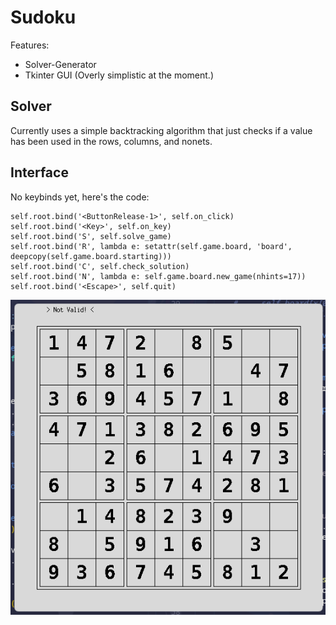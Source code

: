 # Sudoku 
Features:
* Solver-Generator
* Tkinter GUI (Overly simplistic at the moment.)


## Solver
Currently uses a simple backtracking algorithm that just checks if a value has been used in the rows, columns, and nonets.

## Interface
No keybinds yet, here's the code:

    self.root.bind('<ButtonRelease-1>', self.on_click)
    self.root.bind('<Key>', self.on_key)
    self.root.bind('S', self.solve_game)
    self.root.bind('R', lambda e: setattr(self.game.board, 'board', deepcopy(self.game.board.starting)))
    self.root.bind('C', self.check_solution)
    self.root.bind('N', lambda e: self.game.board.new_game(nhints=17))
    self.root.bind('<Escape>', self.quit)

![Sudoku TkGUI](screenshots/sudoku.png "Sudoku board with Tk")
